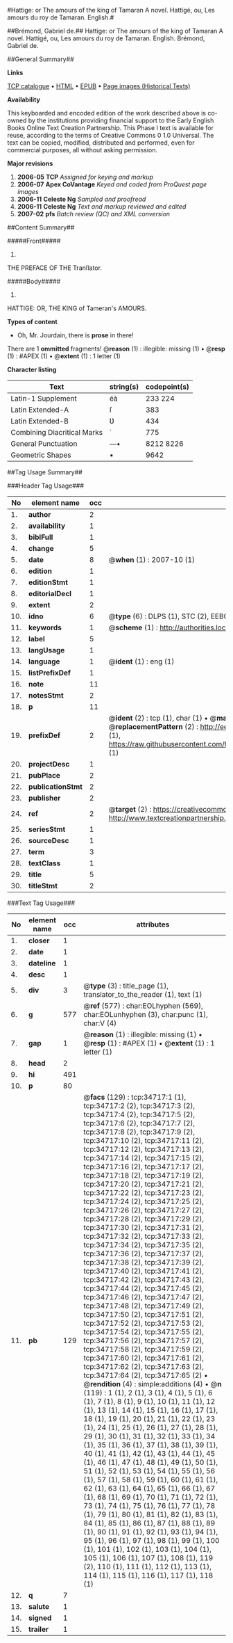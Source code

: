 #Hattige: or The amours of the king of Tamaran A novel. Hattigé, ou, Les amours du roy de Tamaran. English.#

##Brémond, Gabriel de.##
Hattige: or The amours of the king of Tamaran A novel.
Hattigé, ou, Les amours du roy de Tamaran. English.
Brémond, Gabriel de.

##General Summary##

**Links**

[TCP catalogue](http://www.ota.ox.ac.uk/tcp/)  • 
[HTML](http://tei.it.ox.ac.uk/tcp/Texts-HTML/free/A29/A29295.html)  • 
[EPUB](http://tei.it.ox.ac.uk/tcp/Texts-EPUB/free/A29/A29295.epub) • 
[Page images (Historical Texts)](https://data.historicaltexts.jisc.ac.uk/view?pubId=eebo-99830267e&pageId=eebo-99830267e-34717-1)

**Availability**

This keyboarded and encoded edition of the
	       work described above is co-owned by the institutions
	       providing financial support to the Early English Books
	       Online Text Creation Partnership. This Phase I text is
	       available for reuse, according to the terms of Creative
	       Commons 0 1.0 Universal. The text can be copied,
	       modified, distributed and performed, even for
	       commercial purposes, all without asking permission.

**Major revisions**

1. __2006-05__ __TCP__ *Assigned for keying and markup*
1. __2006-07__ __Apex CoVantage__ *Keyed and coded from ProQuest page images*
1. __2006-11__ __Celeste Ng__ *Sampled and proofread*
1. __2006-11__ __Celeste Ng__ *Text and markup reviewed and edited*
1. __2007-02__ __pfs__ *Batch review (QC) and XML conversion*

##Content Summary##

#####Front#####

1. 
THE PREFACE OF THE Tranſlator.

#####Body#####

1. 
HATTIGE:
OR, THE KING of Tameran's AMOURS.

**Types of content**

  * Oh, Mr. Jourdain, there is **prose** in there!

There are 1 **ommitted** fragments! 
 @__reason__ (1) : illegible: missing (1)  •  @__resp__ (1) : #APEX (1)  •  @__extent__ (1) : 1 letter (1)

**Character listing**


|Text|string(s)|codepoint(s)|
|---|---|---|
|Latin-1 Supplement|éà|233 224|
|Latin Extended-A|ſ|383|
|Latin Extended-B|Ʋ|434|
|Combining             Diacritical Marks|̇|775|
|General Punctuation|—•|8212 8226|
|Geometric Shapes|▪|9642|

##Tag Usage Summary##

###Header Tag Usage###

|No|element name|occ|attributes|
|---|---|---|---|
|1.|__author__|2||
|2.|__availability__|1||
|3.|__biblFull__|1||
|4.|__change__|5||
|5.|__date__|8| @__when__ (1) : 2007-10 (1)|
|6.|__edition__|1||
|7.|__editionStmt__|1||
|8.|__editorialDecl__|1||
|9.|__extent__|2||
|10.|__idno__|6| @__type__ (6) : DLPS (1), STC (2), EEBO-CITATION (1), PROQUEST (1), VID (1)|
|11.|__keywords__|1| @__scheme__ (1) : http://authorities.loc.gov/ (1)|
|12.|__label__|5||
|13.|__langUsage__|1||
|14.|__language__|1| @__ident__ (1) : eng (1)|
|15.|__listPrefixDef__|1||
|16.|__note__|11||
|17.|__notesStmt__|2||
|18.|__p__|11||
|19.|__prefixDef__|2| @__ident__ (2) : tcp (1), char (1)  •  @__matchPattern__ (2) : ([0-9\-]+):([0-9IVX]+) (1), (.+) (1)  •  @__replacementPattern__ (2) : http://eebo.chadwyck.com/downloadtiff?vid=$1&page=$2 (1), https://raw.githubusercontent.com/textcreationpartnership/Texts/master/tcpchars.xml#$1 (1)|
|20.|__projectDesc__|1||
|21.|__pubPlace__|2||
|22.|__publicationStmt__|2||
|23.|__publisher__|2||
|24.|__ref__|2| @__target__ (2) : https://creativecommons.org/publicdomain/zero/1.0/ (1), http://www.textcreationpartnership.org/docs/. (1)|
|25.|__seriesStmt__|1||
|26.|__sourceDesc__|1||
|27.|__term__|3||
|28.|__textClass__|1||
|29.|__title__|5||
|30.|__titleStmt__|2||


###Text Tag Usage###

|No|element name|occ|attributes|
|---|---|---|---|
|1.|__closer__|1||
|2.|__date__|1||
|3.|__dateline__|1||
|4.|__desc__|1||
|5.|__div__|3| @__type__ (3) : title_page (1), translator_to_the_reader (1), text (1)|
|6.|__g__|577| @__ref__ (577) : char:EOLhyphen (569), char:EOLunhyphen (3), char:punc (1), char:V (4)|
|7.|__gap__|1| @__reason__ (1) : illegible: missing (1)  •  @__resp__ (1) : #APEX (1)  •  @__extent__ (1) : 1 letter (1)|
|8.|__head__|2||
|9.|__hi__|491||
|10.|__p__|80||
|11.|__pb__|129| @__facs__ (129) : tcp:34717:1 (1), tcp:34717:2 (2), tcp:34717:3 (2), tcp:34717:4 (2), tcp:34717:5 (2), tcp:34717:6 (2), tcp:34717:7 (2), tcp:34717:8 (2), tcp:34717:9 (2), tcp:34717:10 (2), tcp:34717:11 (2), tcp:34717:12 (2), tcp:34717:13 (2), tcp:34717:14 (2), tcp:34717:15 (2), tcp:34717:16 (2), tcp:34717:17 (2), tcp:34717:18 (2), tcp:34717:19 (2), tcp:34717:20 (2), tcp:34717:21 (2), tcp:34717:22 (2), tcp:34717:23 (2), tcp:34717:24 (2), tcp:34717:25 (2), tcp:34717:26 (2), tcp:34717:27 (2), tcp:34717:28 (2), tcp:34717:29 (2), tcp:34717:30 (2), tcp:34717:31 (2), tcp:34717:32 (2), tcp:34717:33 (2), tcp:34717:34 (2), tcp:34717:35 (2), tcp:34717:36 (2), tcp:34717:37 (2), tcp:34717:38 (2), tcp:34717:39 (2), tcp:34717:40 (2), tcp:34717:41 (2), tcp:34717:42 (2), tcp:34717:43 (2), tcp:34717:44 (2), tcp:34717:45 (2), tcp:34717:46 (2), tcp:34717:47 (2), tcp:34717:48 (2), tcp:34717:49 (2), tcp:34717:50 (2), tcp:34717:51 (2), tcp:34717:52 (2), tcp:34717:53 (2), tcp:34717:54 (2), tcp:34717:55 (2), tcp:34717:56 (2), tcp:34717:57 (2), tcp:34717:58 (2), tcp:34717:59 (2), tcp:34717:60 (2), tcp:34717:61 (2), tcp:34717:62 (2), tcp:34717:63 (2), tcp:34717:64 (2), tcp:34717:65 (2)  •  @__rendition__ (4) : simple:additions (4)  •  @__n__ (119) : 1 (1), 2 (1), 3 (1), 4 (1), 5 (1), 6 (1), 7 (1), 8 (1), 9 (1), 10 (1), 11 (1), 12 (1), 13 (1), 14 (1), 15 (1), 16 (1), 17 (1), 18 (1), 19 (1), 20 (1), 21 (1), 22 (1), 23 (1), 24 (1), 25 (1), 26 (1), 27 (1), 28 (1), 29 (1), 30 (1), 31 (1), 32 (1), 33 (1), 34 (1), 35 (1), 36 (1), 37 (1), 38 (1), 39 (1), 40 (1), 41 (1), 42 (1), 43 (1), 44 (1), 45 (1), 46 (1), 47 (1), 48 (1), 49 (1), 50 (1), 51 (1), 52 (1), 53 (1), 54 (1), 55 (1), 56 (1), 57 (1), 58 (1), 59 (1), 60 (1), 61 (1), 62 (1), 63 (1), 64 (1), 65 (1), 66 (1), 67 (1), 68 (1), 69 (1), 70 (1), 71 (1), 72 (1), 73 (1), 74 (1), 75 (1), 76 (1), 77 (1), 78 (1), 79 (1), 80 (1), 81 (1), 82 (1), 83 (1), 84 (1), 85 (1), 86 (1), 87 (1), 88 (1), 89 (1), 90 (1), 91 (1), 92 (1), 93 (1), 94 (1), 95 (1), 96 (1), 97 (1), 98 (1), 99 (1), 100 (1), 101 (1), 102 (1), 103 (1), 104 (1), 105 (1), 106 (1), 107 (1), 108 (1), 119 (2), 110 (1), 111 (1), 112 (1), 113 (1), 114 (1), 115 (1), 116 (1), 117 (1), 118 (1)|
|12.|__q__|7||
|13.|__salute__|1||
|14.|__signed__|1||
|15.|__trailer__|1||
